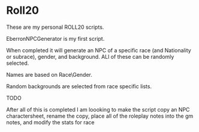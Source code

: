 # Roll20
These are my personal ROLL20 scripts.

EberronNPCGenerator is my first script.

When completed it will generate an NPC of a specific race (and Nationality or subrace), gender, and background. ALl of these can be randomly selected.

Names are based on Race\Gender.

Random backgrounds are selected from race specific lists.

TODO 

After all of this is completed I am loooking to make the script copy an NPC charactersheet, 
rename the copy, place all of the roleplay notes into the gm notes, and modify the stats for race

